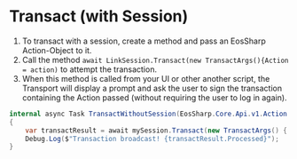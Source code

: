 # Transact (with Session)

1. To transact with a session, create a method and pass an EosSharp Action-Object to it.
2. Call the method `await LinkSession.Transact(new TransactArgs(){Action = action)` to attempt the transaction.
3. When this method is called from your UI or other another script, the Transport will display a prompt and ask the user to sign the transaction containing the Action passed (without requiring the user to log in again).

```csharp
internal async Task TransactWithoutSession(EosSharp.Core.Api.v1.Action action)
{
	var transactResult = await mySession.Transact(new TransactArgs() { Action = action });
	Debug.Log($"Transaction broadcast! {transactResult.Processed}");
}
```
